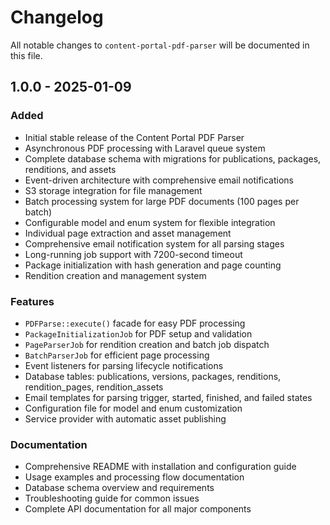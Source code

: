 # Changelog

All notable changes to `content-portal-pdf-parser` will be documented in this file.

## 1.0.0 - 2025-01-09

### Added
- Initial stable release of the Content Portal PDF Parser
- Asynchronous PDF processing with Laravel queue system
- Complete database schema with migrations for publications, packages, renditions, and assets  
- Event-driven architecture with comprehensive email notifications
- S3 storage integration for file management
- Batch processing system for large PDF documents (100 pages per batch)
- Configurable model and enum system for flexible integration
- Individual page extraction and asset management
- Comprehensive email notification system for all parsing stages
- Long-running job support with 7200-second timeout
- Package initialization with hash generation and page counting
- Rendition creation and management system

### Features
- `PDFParse::execute()` facade for easy PDF processing
- `PackageInitializationJob` for PDF setup and validation
- `PageParserJob` for rendition creation and batch job dispatch
- `BatchParserJob` for efficient page processing
- Event listeners for parsing lifecycle notifications
- Database tables: publications, versions, packages, renditions, rendition_pages, rendition_assets
- Email templates for parsing trigger, started, finished, and failed states
- Configuration file for model and enum customization
- Service provider with automatic asset publishing

### Documentation
- Comprehensive README with installation and configuration guide
- Usage examples and processing flow documentation
- Database schema overview and requirements
- Troubleshooting guide for common issues
- Complete API documentation for all major components

